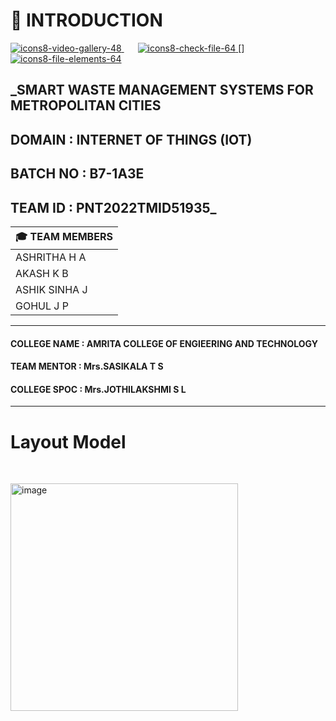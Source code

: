 # :crystal_ball: INTRODUCTION

[![icons8-video-gallery-48](https://user-images.githubusercontent.com/101011054/202830849-1fdfe83b-df5e-44ee-aacd-93439c2aeecf.png)
](https://www.youtube.com/watch?v=qPJWVnoepYM)    &ensp;   &ensp;       [![icons8-check-file-64](https://user-images.githubusercontent.com/101011054/202830957-f2152aa9-76e8-4616-9586-3639c3f3b26f.png)
](https://github.com/IBM-EPBL/IBM-Project-39181-1660399380/blob/main/Final%20Deliverables/Reports/Final%20Report.pdf)
[] &ensp; &ensp; [![icons8-file-elements-64](https://user-images.githubusercontent.com/101011054/202831327-f673b307-06da-4015-bcfd-8c3a466bc34f.png)
](https://github.com/IBM-EPBL/IBM-Project-39181-1660399380/tree/main/Project%20and%20Planning/Project%20Design%20%26%20Planning)

## _SMART WASTE MANAGEMENT SYSTEMS FOR METROPOLITAN CITIES
## DOMAIN : INTERNET OF THINGS (IOT)
## BATCH NO : B7-1A3E 
## TEAM ID : PNT2022TMID51935_



 | :mortar_board:  TEAM MEMBERS  |                                                              
 |-------------------------------|                               
 |         ASHRITHA H A          |                                
 |         AKASH K B             |
 |         ASHIK SINHA J         |
 |         GOHUL J P             |
 
---------------------------------------------------------------------------------------------------------------------------------------------------------------------   
  
 #### COLLEGE NAME : AMRITA COLLEGE OF ENGIEERING AND TECHNOLOGY  
 #### TEAM MENTOR : Mrs.SASIKALA T S                              
 #### COLLEGE SPOC : Mrs.JOTHILAKSHMI S L                       
 
----------------------------------------------------------------------------------------------------------------------------------------------------------------------  
  # Layout Model
   
<p>&nbsp;</p>

<img width="364" alt="image" src="https://user-images.githubusercontent.com/101011054/200350245-817ac2e1-5a99-403b-a0fa-189e0e78be7e.png">
